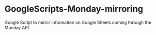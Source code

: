 # GoogleScripts-Monday-mirroring
Google Script to mirror information on Google Sheets coming through the Monday API
